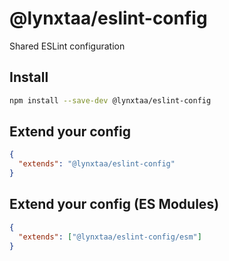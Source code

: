 # @lynxtaa/eslint-config

Shared ESLint configuration

## Install

```sh
npm install --save-dev @lynxtaa/eslint-config
```

## Extend your config

```json
{
  "extends": "@lynxtaa/eslint-config"
}
```

## Extend your config (ES Modules)

```json
{
  "extends": ["@lynxtaa/eslint-config/esm"]
}
```
